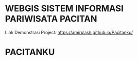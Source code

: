 # WEBGIS SISTEM INFORMASI PARIWISATA PACITAN
Link Demonstrasi Project: https://amirulash.github.io/Pacitanku/

# PACITANKU

 
 
